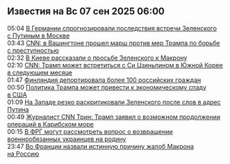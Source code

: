 <h2>Известия на Вс 07 сен 2025 06:00</h2><!--2025-09-07 05:04:54-->
<div class="rssn">
  <div><span class="smaller gray hspace">05:04</span> <a class="nodecor" href="https://news.rambler.ru/world/55258018-v-germanii-sprognozirovali-posledstviya-vstrechi-zelenskogo-s-putinym-v-moskve/">В Германии спрогнозировали последствия встречи Зеленского с Путиным в Москве</a></div>
</div>
<div class="rssn">
  <div><span class="smaller gray hspace">03:43</span> <a class="nodecor" href="https://news.rambler.ru/world/55260974-cnn-v-vashingtone-proshel-marsh-protiv-mer-trampa-po-borbe-s-prestupnostyu/">CNN: в Вашингтоне прошел марш против мер Трампа по борьбе с преступностью</a></div>
</div>
<div class="rssn">
  <div><span class="smaller gray hspace">02:32</span> <a class="nodecor" href="https://news.rambler.ru/world/55260935-v-kieve-rasskazali-o-prosbe-zelenskogo-k-makronu/">В Киеве рассказали о просьбе Зеленского к Макрону</a></div>
</div>
<div class="rssn">
  <div><span class="smaller gray hspace">02:10</span> <a class="nodecor" href="https://news.rambler.ru/world/55260923-cnn-tramp-mozhet-vstretitsya-s-si-tszinpinom-v-yuzhnoy-koree-v-sleduyuschem-mesyatse/">CNN: Трамп может встретиться с Си Цзиньпином в Южной Корее в следующем месяце</a></div>
</div>
<div class="rssn">
  <div><span class="smaller gray hspace">01:47</span> <a class="nodecor" href="https://news.rambler.ru/world/55260910-finlyandiya-deportirovala-bolee-100-rossiyskih-grazhdan/">Финляндия депортировала более 100 российских граждан</a></div>
</div>
<div class="rssn">
  <div><span class="smaller gray hspace">00:50</span> <a class="nodecor" href="https://news.rambler.ru/world/55260065-politika-trampa-mozhet-privesti-k-ekonomicheskomu-spadu-v-ssha/">Политика Трампа может привести к экономическому спаду в США</a></div>
</div>
<div class="rssn">
  <div><span class="smaller gray hspace">01:09</span> <a class="nodecor" href="https://news.rambler.ru/world/55255994-na-zapade-rezko-raskritikovali-zelenskogo-posle-slov-v-adres-putina/">На Западе резко раскритиковали Зеленского после слов в адрес Путина</a></div>
</div>
<div class="rssn">
  <div><span class="smaller gray hspace">00:49</span> <a class="nodecor" href="https://news.rambler.ru/world/55260868-zhurnalist-cnn-trin-tramp-zayavil-o-vozmozhnom-prodolzhenii-operatsiy-v-karibskom-more/">Журналист CNN Трин: Трамп заявил о возможном продолжении операций в Карибском море</a></div>
</div>
<div class="rssn">
  <div><span class="smaller gray hspace">00:15</span> <a class="nodecor" href="https://news.rambler.ru/world/55260831-v-frg-mogut-rassmotret-vopros-o-vozvraschenii-voennoobyazannyh-ukraintsev-na-rodinu/">В ФРГ могут рассмотреть вопрос о возвращении военнообязанных украинцев на родину</a></div>
</div>
<div class="rssn">
  <div><span class="smaller gray hspace">23:47</span> <a class="nodecor" href="https://news.rambler.ru/world/55260777-vo-frantsii-nazvali-istinnuyu-prichinu-zhalob-makrona-na-rossiyu/">Во Франции назвали истинную причину жалоб Макрона на Россию</a></div>
</div>